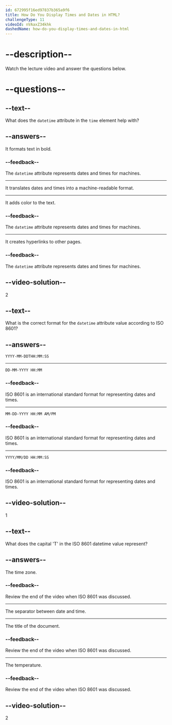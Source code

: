 ```yaml
---
id: 672995f16ed97837b365a9f6
title: How Do You Display Times and Dates in HTML?
challengeType: 11
videoId: nVAaxZ34khk
dashedName: how-do-you-display-times-and-dates-in-html
---
```


# --description--

Watch the lecture video and answer the questions below.

# --questions--

## --text--

What does the `datetime` attribute in the `time` element help with?

## --answers--

It formats text in bold. 

### --feedback--

The `datetime` attribute represents dates and times for machines.

---

It translates dates and times into a machine-readable format.

---

It adds color to the text.

### --feedback--

The `datetime` attribute represents dates and times for machines.

---

It creates hyperlinks to other pages.

### --feedback--

The `datetime` attribute represents dates and times for machines.

## --video-solution--

2

## --text--

What is the correct format for the `datetime` attribute value according to ISO 8601?

## --answers--

`YYYY-MM-DDTHH:MM:SS`

---

`DD-MM-YYYY HH:MM`

### --feedback--

ISO 8601 is an international standard format for representing dates and times.

---

`MM-DD-YYYY HH:MM AM/PM`

### --feedback--

ISO 8601 is an international standard format for representing dates and times.

---

`YYYY/MM/DD HH:MM:SS`

### --feedback--

ISO 8601 is an international standard format for representing dates and times.

## --video-solution--

1

## --text--

What does the capital 'T' in the ISO 8601 datetime value represent?

## --answers--

The time zone.

### --feedback--

Review the end of the video when ISO 8601 was discussed.

---

The separator between date and time.

---

The title of the document.

### --feedback--

Review the end of the video when ISO 8601 was discussed.

---

The temperature.

### --feedback--

Review the end of the video when ISO 8601 was discussed.

## --video-solution--

2
